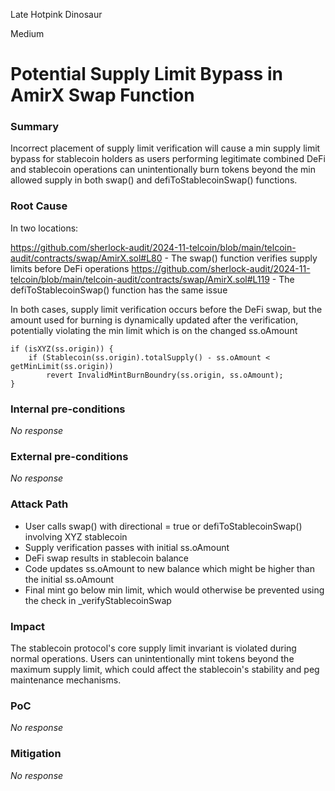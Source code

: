 Late Hotpink Dinosaur

Medium

# Potential Supply Limit Bypass in AmirX Swap Function

### Summary

Incorrect placement of supply limit verification will cause a min supply limit bypass for stablecoin holders as users performing legitimate combined DeFi and stablecoin operations can unintentionally burn tokens beyond the min allowed supply in both swap() and defiToStablecoinSwap() functions.


### Root Cause

In two locations:

https://github.com/sherlock-audit/2024-11-telcoin/blob/main/telcoin-audit/contracts/swap/AmirX.sol#L80 - The swap() function verifies supply limits before DeFi operations
https://github.com/sherlock-audit/2024-11-telcoin/blob/main/telcoin-audit/contracts/swap/AmirX.sol#L119 - The defiToStablecoinSwap() function has the same issue

In both cases, supply limit verification occurs before the DeFi swap, but the amount used for burning is dynamically updated after the verification, potentially violating the min limit which is on the changed ss.oAmount
```solidity
if (isXYZ(ss.origin)) {
    if (Stablecoin(ss.origin).totalSupply() - ss.oAmount < getMinLimit(ss.origin))
        revert InvalidMintBurnBoundry(ss.origin, ss.oAmount);
}
```

### Internal pre-conditions

_No response_

### External pre-conditions

_No response_

### Attack Path

- User calls swap() with directional = true or defiToStablecoinSwap() involving XYZ stablecoin
- Supply verification passes with initial ss.oAmount
- DeFi swap results in stablecoin balance
- Code updates ss.oAmount to new balance which might be higher than the initial ss.oAmount
- Final mint go below min limit, which would otherwise be prevented using the check in _verifyStablecoinSwap


### Impact

The stablecoin protocol's core supply limit invariant is violated during normal operations. Users can unintentionally mint tokens beyond the maximum supply limit, which could affect the stablecoin's stability and peg maintenance mechanisms.

### PoC

_No response_

### Mitigation

_No response_